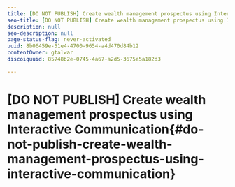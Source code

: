 ```yaml
---
title: [DO NOT PUBLISH] Create wealth management prospectus using Interactive Communication
seo-title: [DO NOT PUBLISH] Create wealth management prospectus using Interactive Communication
description: null
seo-description: null
page-status-flag: never-activated
uuid: 8b06459e-51e4-4700-9654-a4d470d84b12
contentOwner: gtalwar
discoiquuid: 85748b2e-0745-4a67-a2d5-3675e5a182d3

---
```


# [DO NOT PUBLISH] Create wealth management prospectus using Interactive Communication{#do-not-publish-create-wealth-management-prospectus-using-interactive-communication}

